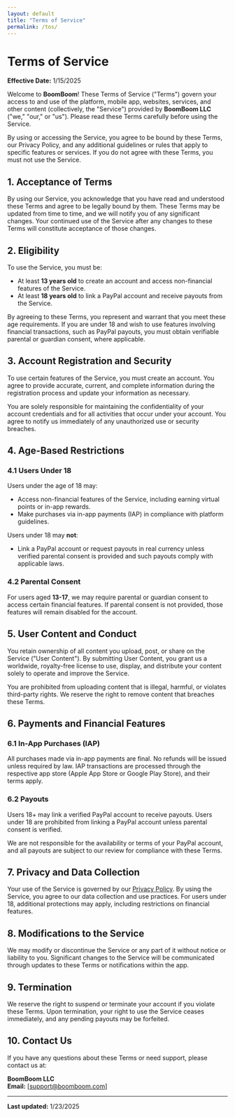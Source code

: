 ```yaml
---
layout: default
title: "Terms of Service"
permalink: /tos/
---
```


# Terms of Service

**Effective Date:** 1/15/2025

Welcome to **BoomBoom**! These Terms of Service ("Terms") govern your access to and use of the platform, mobile app, websites, services, and other content (collectively, the "Service") provided by **BoomBoom LLC** ("we," "our," or "us"). Please read these Terms carefully before using the Service.

By using or accessing the Service, you agree to be bound by these Terms, our Privacy Policy, and any additional guidelines or rules that apply to specific features or services. If you do not agree with these Terms, you must not use the Service.

## 1. Acceptance of Terms

By using our Service, you acknowledge that you have read and understood these Terms and agree to be legally bound by them. These Terms may be updated from time to time, and we will notify you of any significant changes. Your continued use of the Service after any changes to these Terms will constitute acceptance of those changes.

## 2. Eligibility

To use the Service, you must be:

- At least **13 years old** to create an account and access non-financial features of the Service.
- At least **18 years old** to link a PayPal account and receive payouts from the Service.

By agreeing to these Terms, you represent and warrant that you meet these age requirements. If you are under 18 and wish to use features involving financial transactions, such as PayPal payouts, you must obtain verifiable parental or guardian consent, where applicable.

## 3. Account Registration and Security

To use certain features of the Service, you must create an account. You agree to provide accurate, current, and complete information during the registration process and update your information as necessary.

You are solely responsible for maintaining the confidentiality of your account credentials and for all activities that occur under your account. You agree to notify us immediately of any unauthorized use or security breaches.

## 4. Age-Based Restrictions

### 4.1 Users Under 18

Users under the age of 18 may:

- Access non-financial features of the Service, including earning virtual points or in-app rewards.
- Make purchases via in-app payments (IAP) in compliance with platform guidelines.

Users under 18 may **not**:

- Link a PayPal account or request payouts in real currency unless verified parental consent is provided and such payouts comply with applicable laws.

### 4.2 Parental Consent

For users aged **13-17**, we may require parental or guardian consent to access certain financial features. If parental consent is not provided, those features will remain disabled for the account.

## 5. User Content and Conduct

You retain ownership of all content you upload, post, or share on the Service ("User Content"). By submitting User Content, you grant us a worldwide, royalty-free license to use, display, and distribute your content solely to operate and improve the Service.

You are prohibited from uploading content that is illegal, harmful, or violates third-party rights. We reserve the right to remove content that breaches these Terms.

## 6. Payments and Financial Features

### 6.1 In-App Purchases (IAP)

All purchases made via in-app payments are final. No refunds will be issued unless required by law. IAP transactions are processed through the respective app store (Apple App Store or Google Play Store), and their terms apply.

### 6.2 Payouts

Users 18+ may link a verified PayPal account to receive payouts. Users under 18 are prohibited from linking a PayPal account unless parental consent is verified.

We are not responsible for the availability or terms of your PayPal account, and all payouts are subject to our review for compliance with these Terms.

## 7. Privacy and Data Collection

Your use of the Service is governed by our [Privacy Policy](/privacy-policy/). By using the Service, you agree to our data collection and use practices. For users under 18, additional protections may apply, including restrictions on financial features.

## 8. Modifications to the Service

We may modify or discontinue the Service or any part of it without notice or liability to you. Significant changes to the Service will be communicated through updates to these Terms or notifications within the app.

## 9. Termination

We reserve the right to suspend or terminate your account if you violate these Terms. Upon termination, your right to use the Service ceases immediately, and any pending payouts may be forfeited.

## 10. Contact Us

If you have any questions about these Terms or need support, please contact us at:

**BoomBoom LLC**  
**Email:** [support@boomboom.com]   

---

**Last updated:** 1/23/2025
